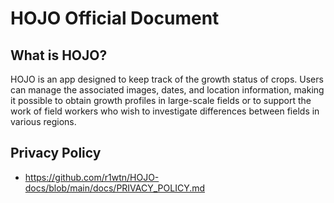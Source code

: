 # HOJO Official Document

## What is HOJO?

HOJO is an app designed to keep track of the growth status of crops. Users can manage the associated images, dates, and location information, making it possible to obtain growth profiles in large-scale fields or to support the work of field workers who wish to investigate differences between fields in various regions.

## Privacy Policy

- <https://github.com/r1wtn/HOJO-docs/blob/main/docs/PRIVACY_POLICY.md>

